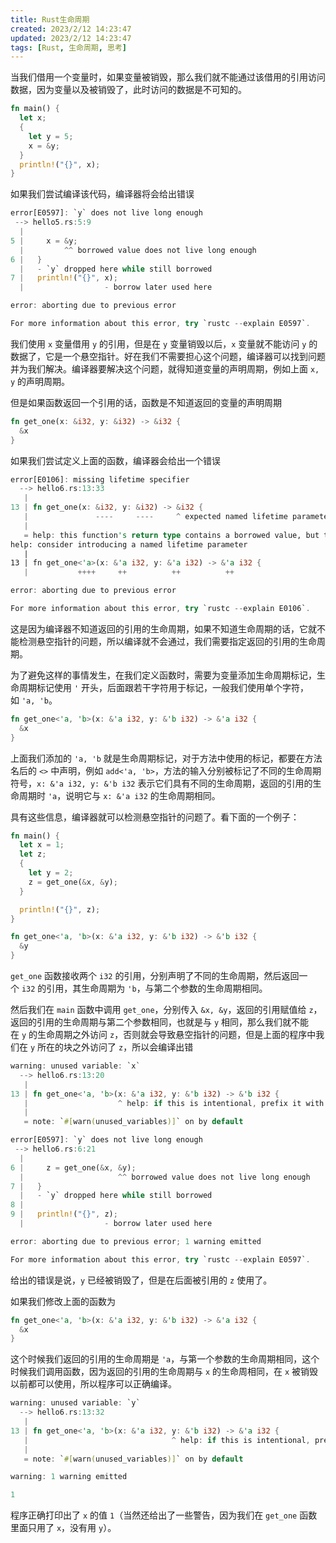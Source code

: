 ```yaml
---
title: Rust生命周期
created: 2023/2/12 14:23:47
updated: 2023/2/12 14:23:47
tags: [Rust, 生命周期, 思考]
---
```


当我们借用一个变量时，如果变量被销毁，那么我们就不能通过该借用的引用访问数据，因为变量以及被销毁了，此时访问的数据是不可知的。

```rust
fn main() {
  let x;
  {
    let y = 5;
    x = &y;
  }
  println!("{}", x);
}
```

如果我们尝试编译该代码，编译器将会给出错误

```rust
error[E0597]: `y` does not live long enough
 --> hello5.rs:5:9
  |
5 |     x = &y;
  |         ^^ borrowed value does not live long enough
6 |   }
  |   - `y` dropped here while still borrowed
7 |   println!("{}", x);
  |                  - borrow later used here

error: aborting due to previous error

For more information about this error, try `rustc --explain E0597`.
```

我们使用 `x` 变量借用 `y` 的引用，但是在 `y` 变量销毁以后，`x` 变量就不能访问 `y` 的数据了，它是一个悬空指针。好在我们不需要担心这个问题，编译器可以找到问题并为我们解决。编译器要解决这个问题，就得知道变量的声明周期，例如上面 `x, y` 的声明周期。

但是如果函数返回一个引用的话，函数是不知道返回的变量的声明周期

```rust
fn get_one(x: &i32, y: &i32) -> &i32 {
  &x
}
```

如果我们尝试定义上面的函数，编译器会给出一个错误

```rust
error[E0106]: missing lifetime specifier
  --> hello6.rs:13:33
   |
13 | fn get_one(x: &i32, y: &i32) -> &i32 {
   |               ----     ----     ^ expected named lifetime parameter
   |
   = help: this function's return type contains a borrowed value, but the signature does not say whether it is borrowed from `x` or `y`
help: consider introducing a named lifetime parameter
   |
13 | fn get_one<'a>(x: &'a i32, y: &'a i32) -> &'a i32 {
   |           ++++     ++          ++          ++

error: aborting due to previous error

For more information about this error, try `rustc --explain E0106`.
```

这是因为编译器不知道返回的引用的生命周期，如果不知道生命周期的话，它就不能检测悬空指针的问题，所以编译就不会通过，我们需要指定返回的引用的生命周期。

为了避免这样的事情发生，在我们定义函数时，需要为变量添加生命周期标记，生命周期标记使用 `'` 开头，后面跟若干字符用于标记，一般我们使用单个字符，如 `'a, 'b`。

```rust
fn get_one<'a, 'b>(x: &'a i32, y: &'b i32) -> &'a i32 {
  &x
}
```

上面我们添加的 `'a, 'b` 就是生命周期标记，对于方法中使用的标记，都要在方法名后的 `<>` 中声明，例如 `add<'a, 'b>`，方法的输入分别被标记了不同的生命周期符号，`x: &'a i32, y: &'b i32` 表示它们具有不同的生命周期，返回的引用的生命周期时 `'a`，说明它与 `x: &'a i32` 的生命周期相同。

具有这些信息，编译器就可以检测悬空指针的问题了。看下面的一个例子：

```rust
fn main() {
  let x = 1;
  let z;
  {
    let y = 2;
    z = get_one(&x, &y);
  }

  println!("{}", z);
}

fn get_one<'a, 'b>(x: &'a i32, y: &'b i32) -> &'b i32 {
  &y
}
```

`get_one` 函数接收两个 `i32` 的引用，分别声明了不同的生命周期，然后返回一个 `i32` 的引用，其生命周期为 `'b`，与第二个参数的生命周期相同。

然后我们在 `main` 函数中调用 `get_one`，分别传入 `&x, &y`，返回的引用赋值给 `z`，返回的引用的生命周期与第二个参数相同，也就是与 `y` 相同，那么我们就不能在 `y` 的生命周期之外访问 `z`，否则就会导致悬空指针的问题，但是上面的程序中我们在 `y` 所在的块之外访问了 `z`，所以会编译出错

```rust
warning: unused variable: `x`
  --> hello6.rs:13:20
   |
13 | fn get_one<'a, 'b>(x: &'a i32, y: &'b i32) -> &'b i32 {
   |                    ^ help: if this is intentional, prefix it with an underscore: `_x`
   |
   = note: `#[warn(unused_variables)]` on by default

error[E0597]: `y` does not live long enough
 --> hello6.rs:6:21
  |
6 |     z = get_one(&x, &y);
  |                     ^^ borrowed value does not live long enough
7 |   }
  |   - `y` dropped here while still borrowed
8 |
9 |   println!("{}", z);
  |                  - borrow later used here

error: aborting due to previous error; 1 warning emitted

For more information about this error, try `rustc --explain E0597`.
```

给出的错误是说，`y` 已经被销毁了，但是在后面被引用的 `z` 使用了。

如果我们修改上面的函数为

```rust
fn get_one<'a, 'b>(x: &'a i32, y: &'b i32) -> &'a i32 {
  &x
}
```

这个时候我们返回的引用的生命周期是 `'a`，与第一个参数的生命周期相同，这个时候我们调用函数，因为返回的引用的生命周期与 `x` 的生命周相同，在 `x` 被销毁以前都可以使用，所以程序可以正确编译。

```rust
warning: unused variable: `y`
  --> hello6.rs:13:32
   |
13 | fn get_one<'a, 'b>(x: &'a i32, y: &'b i32) -> &'a i32 {
   |                                ^ help: if this is intentional, prefix it with an underscore: `_y`
   |
   = note: `#[warn(unused_variables)]` on by default

warning: 1 warning emitted

1
```

程序正确打印出了 `x` 的值 `1`（当然还给出了一些警告，因为我们在 `get_one` 函数里面只用了 `x`，没有用 `y`）。